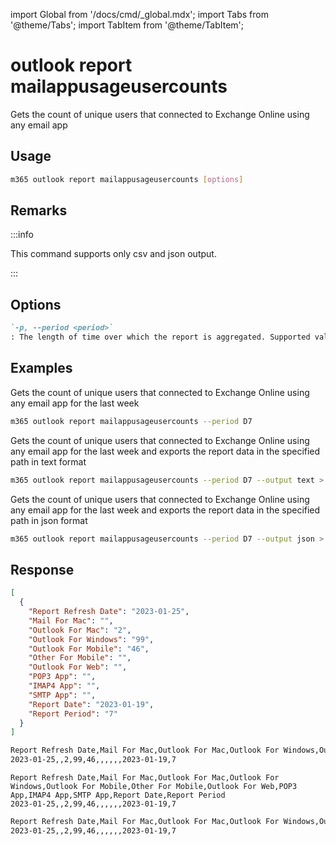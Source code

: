 <!-- DISCLAIMER: All secrets, passwords, and sensitive values in this document are examples only and not real credentials. -->
import Global from '/docs/cmd/_global.mdx';
import Tabs from '@theme/Tabs';
import TabItem from '@theme/TabItem';

# outlook report mailappusageusercounts

Gets the count of unique users that connected to Exchange Online using any email app

## Usage

```sh
m365 outlook report mailappusageusercounts [options]
```

## Remarks

:::info

This command supports only csv and json output.

:::

## Options

```md definition-list
`-p, --period <period>`
: The length of time over which the report is aggregated. Supported values `D7`, `D30`, `D90`, `D180`.
```

<Global />

## Examples

Gets the count of unique users that connected to Exchange Online using any email app for the last week

```sh
m365 outlook report mailappusageusercounts --period D7
```

Gets the count of unique users that connected to Exchange Online using any email app for the last week and exports the report data in the specified path in text format

```sh
m365 outlook report mailappusageusercounts --period D7 --output text > "mailappusageusercounts.txt"
```

Gets the count of unique users that connected to Exchange Online using any email app for the last week and exports the report data in the specified path in json format

```sh
m365 outlook report mailappusageusercounts --period D7 --output json > "mailappusageusercounts.json"
```

## Response

<Tabs>
  <TabItem value="JSON">

  ```json
  [
    {
      "Report Refresh Date": "2023-01-25",
      "Mail For Mac": "",
      "Outlook For Mac": "2",
      "Outlook For Windows": "99",
      "Outlook For Mobile": "46",
      "Other For Mobile": "",
      "Outlook For Web": "",
      "POP3 App": "",
      "IMAP4 App": "",
      "SMTP App": "",
      "Report Date": "2023-01-19",
      "Report Period": "7"
    }
  ]
  ```

  </TabItem>
  <TabItem value="Text">

  ```txt
  Report Refresh Date,Mail For Mac,Outlook For Mac,Outlook For Windows,Outlook For Mobile,Other For Mobile,Outlook For Web,POP3 App,IMAP4 App,SMTP App,Report Date,Report Period
  2023-01-25,,2,99,46,,,,,,2023-01-19,7
  ```

  </TabItem>
  <TabItem value="CSV">

  ```csv
  Report Refresh Date,Mail For Mac,Outlook For Mac,Outlook For Windows,Outlook For Mobile,Other For Mobile,Outlook For Web,POP3 App,IMAP4 App,SMTP App,Report Date,Report Period
  2023-01-25,,2,99,46,,,,,,2023-01-19,7
  ```

  </TabItem>
  <TabItem value="Markdown">

  ```md
  Report Refresh Date,Mail For Mac,Outlook For Mac,Outlook For Windows,Outlook For Mobile,Other For Mobile,Outlook For Web,POP3 App,IMAP4 App,SMTP App,Report Date,Report Period
  2023-01-25,,2,99,46,,,,,,2023-01-19,7
  ```

  </TabItem>
</Tabs>
